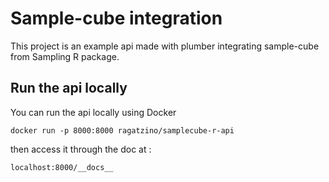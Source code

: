 # Sample-cube integration

This project is an example api made with plumber integrating sample-cube from Sampling R package.

## Run the api locally 

You can run the api locally using Docker

```
docker run -p 8000:8000 ragatzino/samplecube-r-api
```

then access it through the doc at :

``` 
localhost:8000/__docs__
```

